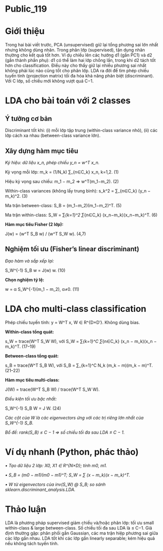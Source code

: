 # Public_119

# Giới thiệu

Trong hai bài viết trước, PCA (unsupervised) giữ lại tổng phương sai lớn nhất nhưng không dùng nhãn. Trong phân lớp (supervised), tận dụng nhãn thường cho kết quả tốt hơn. Ví dụ chiếu lên các hướng d1 (gần PC1) và d2 (gần thành phần phụ): d1 có thể làm hai lớp chồng lấn, trong khi d2 tách tốt hơn cho classification. Điều này cho thấy giữ lại nhiều phương sai nhất không phải lúc nào cũng tốt cho phân lớp. LDA ra đời để tìm phép chiếu tuyến tính (projection matrix) tối đa hóa khả năng phân biệt (discriminant). Với C lớp, số chiều mới không vượt quá C−1.

# LDA cho bài toán với 2 classes

## Ý tưởng cơ bản

Discriminant tốt khi: (i) mỗi lớp tập trung (within-class variance nhỏ), (ii) các lớp cách xa nhau (between-class variance lớn).

## Xây dựng hàm mục tiêu

_Ký hiệu: dữ liệu x_n, phép chiếu y_n = w^T x_n._

Kỳ vọng mỗi lớp: m_k = (1/N_k) ∑_{n∈C_k} x_n, k=1,2. (1)

Hiệu kỳ vọng sau chiếu: m_1 − m_2 ⇒ w^T(m_1−m_2). (2)

Within-class variances (không lấy trung bình): s_k^2 = ∑_{n∈C_k} (y_n − m_k)^2. (3)

Ma trận between-class: S_B = (m_1−m_2)(m_1−m_2)^T. (5)

Ma trận within-class: S_W = ∑_{k=1}^2 ∑_{n∈C_k} (x_n−m_k)(x_n−m_k)^T. (6)

**Hàm mục tiêu Fisher (2 lớp):**

J(w) = (w^T S_B w) / (w^T S_W w). (4,7)

## Nghiệm tối ưu (Fisher’s linear discriminant)

_Đạo hàm và sắp xếp lại:_

S_W^{-1} S_B w = J(w) w. (10)

**Chọn nghiệm tỷ lệ:**

w = α S_W^{-1}(m_1 − m_2), α≠0. (11)

# LDA cho multi-class classification

Phép chiếu tuyến tính: y = W^T x, W ∈ R^{D×D′}. Không dùng bias.

**Within-class tổng quát:**

s_W = trace(W^T S_W W), với S_W = ∑_{k=1}^C ∑_{n∈C_k} (x_n − m_k)(x_n − m_k)^T. (17–19)

**Between-class tổng quát:**

s_B = trace(W^T S_B W), với S_B = ∑_{k=1}^C N_k (m_k − m)(m_k − m)^T. (21–22)

**Hàm mục tiêu multi-class:**

J(W) = trace(W^T S_B W) / trace(W^T S_W W).

_Điều kiện tối ưu bậc nhất:_

S_W^{-1} S_B W = J W. (24)

_Các cột của W là các eigenvectors ứng với các trị riêng lớn nhất của S_W^{-1} S_B._

_Bổ đề: rank(S_B) ≤ C − 1 ⇒ số chiều tối đa sau LDA ≤ C − 1._

# Ví dụ nhanh (Python, phác thảo)

_• Tạo dữ liệu 2 lớp: X0, X1 ∈ R^{N×D}; tính m0, m1._

_• S_B = (m0 − m1)(m0 − m1)^T; S_W = ∑ (x − m_k)(x − m_k)^T._

_• W từ eigenvectors của inv(S_W) @ S_B; so sánh sklearn.discriminant_analysis.LDA._

# Thảo luận

LDA là phương pháp supervised giảm chiều và/hoặc phân lớp: tối ưu small within-class & large between-class. Số chiều tối đa sau LDA là ≤ C−1. Giả định thường gặp: phân phối gần Gaussian, các ma trận hiệp phương sai giữa các lớp gần nhau. LDA tốt khi các lớp gần linearly separable; kém hiệu quả nếu không tách tuyến tính.